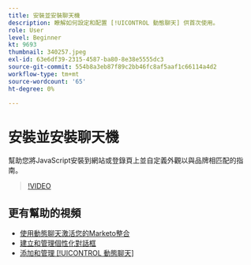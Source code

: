 ```yaml
---
title: 安裝並安裝聊天機
description: 瞭解如何設定和配置 [!UICONTROL 動態聊天] 供首次使用。
role: User
level: Beginner
kt: 9693
thumbnail: 340257.jpeg
exl-id: 63e6df39-2315-4587-ba80-8e38e5555dc3
source-git-commit: 554b8a3eb87f89c2bb46fc8af5aaf1c66114a4d2
workflow-type: tm+mt
source-wordcount: '65'
ht-degree: 0%

---
```


# 安裝並安裝聊天機

幫助您將JavaScript安裝到網站或登錄頁上並自定義外觀以與品牌相匹配的指南。

>[!VIDEO](https://video.tv.adobe.com/v/340257/?quality=12&learn=on)

## 更有幫助的視頻

* [使用動態聊天激活您的Marketo整合](marketo-integration.md)
* [建立和管理個性化對話框](dialogue-management.md)
* [添加和管理 [!UICONTROL 動態聊天] ](user-management.md)
